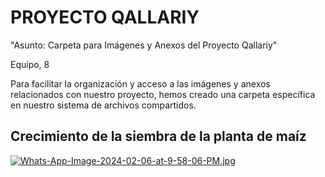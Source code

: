 # PROYECTO QALLARIY 
 "Asunto: Carpeta para Imágenes y Anexos del Proyecto Qallariy"

Equipo, 8 

Para facilitar la organización y acceso a las imágenes y anexos relacionados con nuestro proyecto, hemos creado una carpeta específica en nuestro sistema de archivos compartidos.


## Crecimiento de la siembra de la planta de maíz 

[![Whats-App-Image-2024-02-06-at-9-58-06-PM.jpg](https://i.postimg.cc/K88VdrJL/Whats-App-Image-2024-02-06-at-9-58-06-PM.jpg)](https://postimg.cc/pp3qj8NX)
